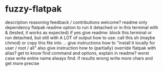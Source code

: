 # fuzzy-flatpak

description
reasoning
feedback / contributions welcome?
readme only dependency flatpak
readme option to run it detached or in this terminal with & (tested, it works as expected)
if yes give readme: block this terminal or run detached, but still with A LOT of output
how to use: call this sh (maybe chmod) or copy this file into ...
give instructions how to "install it locally for user / root / all"
also give instruction how to (partially) override flatpak with alias?
get to know find command and options, explain in readme?
worst case write entire name always find. if results wrong write more chars and get more precise
